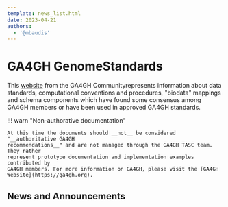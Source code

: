 ```yaml
---
template: news_list.html
date: 2023-04-21
authors:
  - '@mbaudis'
---
```


# GA4GH GenomeStandards

This [website](http://genomestandards.org) from the GA4GH Communityrepresents information about data standards, computational conventions and procedures, "biodata" mappings and schema components which have found some consensus among GA4GH members or have been used in approved GA4GH standards.

!!! warn "Non-authorative documentation"

    At this time the documents should __not__ be considered "__authoritative GA4GH
    recommendations__" and are not managed through the GA4GH TASC team. They rather
    represent prototype documentation and implementation examples contributed by
    GA4GH members. For more information on GA4GH, please visit the [GA4GH Website](https://ga4gh.org).

## News and Announcements